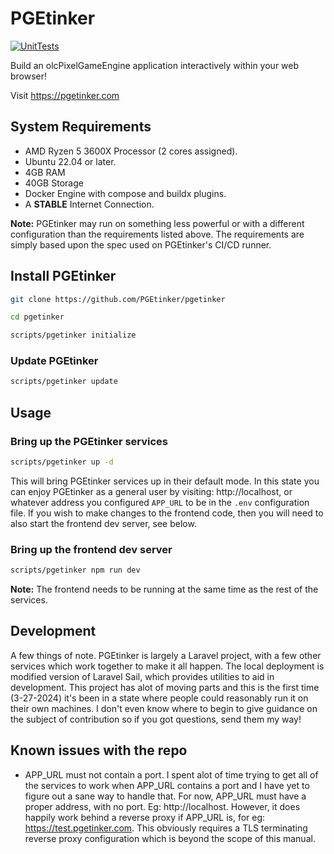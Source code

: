 # PGEtinker
[![UnitTests](https://github.com/PGEtinker/pgetinker/actions/workflows/unit-tests.yml/badge.svg)](https://github.com/PGEtinker/pgetinker/actions/workflows/unit-tests.yml)

Build an olcPixelGameEngine application interactively within your web browser!

Visit https://pgetinker.com

## System Requirements
* AMD Ryzen 5 3600X Processor (2 cores assigned).
* Ubuntu 22.04 or later.
* 4GB RAM
* 40GB Storage
* Docker Engine with compose and buildx plugins.
* A **STABLE** Internet Connection.

**Note:** PGEtinker may run on something less powerful or with
a different configuration than the requirements listed above.
The requirements are simply based upon the spec used on
PGEtinker's CI/CD runner.

## Install PGEtinker

```bash
git clone https://github.com/PGEtinker/pgetinker

cd pgetinker

scripts/pgetinker initialize
```

### Update PGEtinker
```bash
scripts/pgetinker update
```

## Usage

### Bring up the PGEtinker services
```bash
scripts/pgetinker up -d
```

This will bring PGEtinker services up in their
default mode. In this state you can enjoy PGEtinker
as a general user by visiting: http://localhost, or
whatever address you configured ``APP_URL`` to be in
the ``.env`` configuration file. If you wish to make
changes to the frontend code, then you will need to
also start the frontend dev server, see below.

### Bring up the frontend dev server
```bash
scripts/pgetinker npm run dev
```
**Note:** The frontend needs to be running at the same
time as the rest of the services.

## Development

A few things of note. PGEtinker is largely a Laravel project,
with a few other services which work together to make it all
happen. The local deployment is modified version of Laravel Sail,
which provides utilities to aid in development. This project has
alot of moving parts and this is the first time (3-27-2024) it's
been in a state where people could reasonably run it on their own
machines. I don't even know where to begin to give guidance on the
subject of contribution so if you got questions, send them my way!


## Known issues with the repo

* APP_URL must not contain a port. I spent alot of time trying to
get all of the services to work when APP_URL contains a port and
I have yet to figure out a sane way to handle that. For now, APP_URL
must have a proper address, with no port. Eg: http://localhost.
However, it does happily work behind a reverse proxy if APP_URL is,
for eg: https://test.pgetinker.com. This obviously requires a TLS
terminating reverse proxy configuration which is beyond the scope
of this manual.
